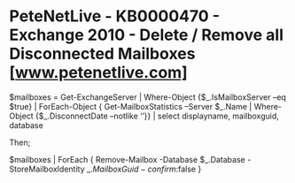 # PeteNetLive - KB0000470 - Exchange 2010 - Delete / Remove all Disconnected Mailboxes [www.petenetlive.com]

$mailboxes = Get-ExchangeServer | Where-Object {$\_.IsMailboxServer –eq $true} | ForEach-Object { Get-MailboxStatistics –Server $\_.Name | Where-Object {$\_.DisconnectDate –notlike ‘’}} | select displayname, mailboxguid, database

Then;

$mailboxes | ForEach { Remove-Mailbox -Database $\_.Database -StoreMailboxIdentity $\_.MailboxGuid -confirm:$false }
